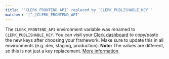 ```yaml
---
title: '`CLERK_FRONTEND_API` replaced by `CLERK_PUBLISHABLE_KEY`'
matcher: '[^_]CLERK_FRONTEND_API'
---
```


The `CLERK_FRONTEND_API` environment variable was renamed to `CLERK_PUBLISHABLE_KEY`. You can visit your [Clerk dashboard](https://dashboard.clerk.com/last-active?path=api-keys) to copy/paste the new keys after choosing your framework. Make sure to update this in all environments (e.g. dev, staging, production). **Note:** The values are different, so this is not just a key replacement. [More information](/docs/deployments/overview#api-keys-and-environment-variables).
